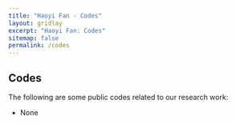 ```yaml
---
title: "Haoyi Fan - Codes"
layout: gridlay
excerpt: "Haoyi Fan: Codes"
sitemap: false
permalink: /codes
---
```


## Codes

<p>The following are some public codes related to our research work:</p>

<ul>
        <li>None</li>
		<!-- <li>AnomalyDAE&#58; Dual autoencoder for anomaly detection on attributed networks - [<a href="https://github.com/haoyfan/AnomalyDAE">Code</a>]</li>
  		<li>Deep Residual Haze Network for Image Dehazing and Deraining - [<a href="https://github.com/fpklipic/DRHNet">Code</a>]</li>
		<li>LeukocyteMask&#58; An automated localization and segmentation method for leukocyte in blood smear images using deep neural networks - [<a href="https://github.com/fpklipic/BCISC">Dataset-BCISC</a>]</li>
 --></ul>

<p>&nbsp;</p>

